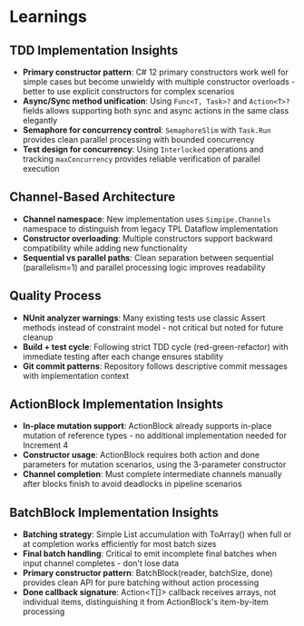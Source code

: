 # Learnings

## TDD Implementation Insights

- **Primary constructor pattern**: C# 12 primary constructors work well for simple cases but become unwieldy with multiple constructor overloads - better to use explicit constructors for complex scenarios
- **Async/Sync method unification**: Using `Func<T, Task>?` and `Action<T>?` fields allows supporting both sync and async actions in the same class elegantly
- **Semaphore for concurrency control**: `SemaphoreSlim` with `Task.Run` provides clean parallel processing with bounded concurrency
- **Test design for concurrency**: Using `Interlocked` operations and tracking `maxConcurrency` provides reliable verification of parallel execution

## Channel-Based Architecture

- **Channel namespace**: New implementation uses `Simpipe.Channels` namespace to distinguish from legacy TPL Dataflow implementation
- **Constructor overloading**: Multiple constructors support backward compatibility while adding new functionality
- **Sequential vs parallel paths**: Clean separation between sequential (parallelism=1) and parallel processing logic improves readability

## Quality Process

- **NUnit analyzer warnings**: Many existing tests use classic Assert methods instead of constraint model - not critical but noted for future cleanup
- **Build + test cycle**: Following strict TDD cycle (red-green-refactor) with immediate testing after each change ensures stability
- **Git commit patterns**: Repository follows descriptive commit messages with implementation context

## ActionBlock Implementation Insights

- **In-place mutation support**: ActionBlock already supports in-place mutation of reference types - no additional implementation needed for Increment 4
- **Constructor usage**: ActionBlock requires both action and done parameters for mutation scenarios, using the 3-parameter constructor
- **Channel completion**: Must complete intermediate channels manually after blocks finish to avoid deadlocks in pipeline scenarios

## BatchBlock Implementation Insights

- **Batching strategy**: Simple List<T> accumulation with ToArray() when full or at completion works efficiently for most batch sizes
- **Final batch handling**: Critical to emit incomplete final batches when input channel completes - don't lose data
- **Primary constructor pattern**: BatchBlock<T>(reader, batchSize, done) provides clean API for pure batching without action processing
- **Done callback signature**: Action<T[]> callback receives arrays, not individual items, distinguishing it from ActionBlock's item-by-item processing
